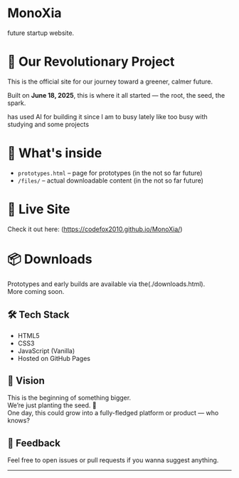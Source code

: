 # MonoXia
future startup website.

# 🌱 Our Revolutionary Project

This is the official site for our journey toward a greener, calmer future.

Built on **June 18, 2025**, this is where it all started — the root, the seed, the spark. 

has used AI for building it since I am to busy lately like too busy with studying and some projects

# 🧩 What's inside

- `prototypes.html` – page for prototypes (in the not so far future)
- `/files/` – actual downloadable content (in the not so far future)

# 🚀 Live Site

Check it out here: (https://codefox2010.github.io/MonoXia/)

# 📦 Downloads

Prototypes and early builds are available via the(./downloads.html).  
More coming soon.

## 🛠️ Tech Stack

- HTML5
- CSS3
- JavaScript (Vanilla)
- Hosted on GitHub Pages

## 🧠 Vision

This is the beginning of something bigger.  
We’re just planting the seed. 🌱  
One day, this could grow into a fully-fledged platform or product — who knows?

## 💬 Feedback

Feel free to open issues or pull requests if you wanna suggest anything.

---
